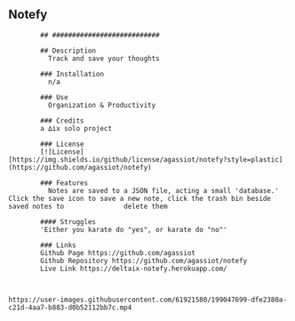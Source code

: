   ## Notefy

            ## ###########################

            ## Description
              Track and save your thoughts
            
            ### Installation
              n/a
            
            ### Use
              Organization & Productivity
            
            ### Credits
            a ∆ix solo project
            
            ### License
            [![License][https://img.shields.io/github/license/agassiot/notefy?style=plastic](https://github.com/agassiot/notefy)
            
            ### Features
              Notes are saved to a JSON file, acting a small 'database.' Click the save icon to save a new note, click the trash bin beside saved notes to               delete them
              
            #### Struggles
            'Either you karate do "yes", or karate do "no"'
            
            ### Links
            Github Page https://github.com/agassiot
            Github Repository https://github.com/agassiot/notefy
            Live Link https://deltaix-notefy.herokuapp.com/
            
            

    https://user-images.githubusercontent.com/61921580/199047699-dfe2380a-c21d-4aa7-b883-d0b52112bb7c.mp4


